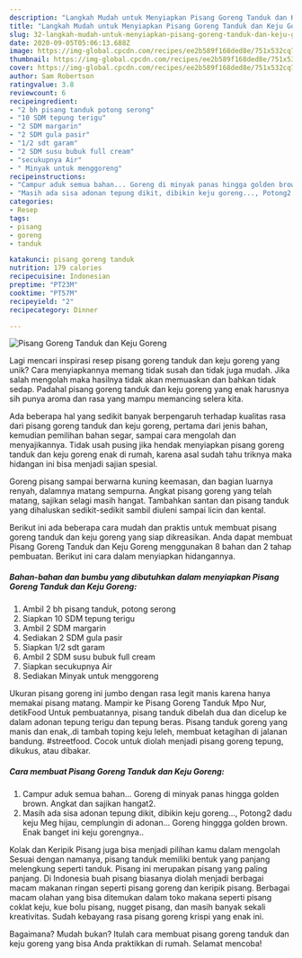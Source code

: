 ```yaml
---
description: "Langkah Mudah untuk Menyiapkan Pisang Goreng Tanduk dan Keju Goreng yang Menggugah Selera"
title: "Langkah Mudah untuk Menyiapkan Pisang Goreng Tanduk dan Keju Goreng yang Menggugah Selera"
slug: 32-langkah-mudah-untuk-menyiapkan-pisang-goreng-tanduk-dan-keju-goreng-yang-menggugah-selera
date: 2020-09-05T05:06:13.688Z
image: https://img-global.cpcdn.com/recipes/ee2b589f168ded8e/751x532cq70/pisang-goreng-tanduk-dan-keju-goreng-foto-resep-utama.jpg
thumbnail: https://img-global.cpcdn.com/recipes/ee2b589f168ded8e/751x532cq70/pisang-goreng-tanduk-dan-keju-goreng-foto-resep-utama.jpg
cover: https://img-global.cpcdn.com/recipes/ee2b589f168ded8e/751x532cq70/pisang-goreng-tanduk-dan-keju-goreng-foto-resep-utama.jpg
author: Sam Robertson
ratingvalue: 3.8
reviewcount: 6
recipeingredient:
- "2 bh pisang tanduk potong serong"
- "10 SDM tepung terigu"
- "2 SDM margarin"
- "2 SDM gula pasir"
- "1/2 sdt garam"
- "2 SDM susu bubuk full cream"
- "secukupnya Air"
- " Minyak untuk menggoreng"
recipeinstructions:
- "Campur aduk semua bahan... Goreng di minyak panas hingga golden brown. Angkat dan sajikan hangat2."
- "Masih ada sisa adonan tepung dikit, dibikin keju goreng..., Potong2 dadu keju Meg hijau, cemplungin di adonan... Goreng hinggga golden brown. Enak banget ini keju gorengnya.."
categories:
- Resep
tags:
- pisang
- goreng
- tanduk

katakunci: pisang goreng tanduk 
nutrition: 179 calories
recipecuisine: Indonesian
preptime: "PT23M"
cooktime: "PT57M"
recipeyield: "2"
recipecategory: Dinner

---
```



![Pisang Goreng Tanduk dan Keju Goreng](https://img-global.cpcdn.com/recipes/ee2b589f168ded8e/751x532cq70/pisang-goreng-tanduk-dan-keju-goreng-foto-resep-utama.jpg)

Lagi mencari inspirasi resep pisang goreng tanduk dan keju goreng yang unik? Cara menyiapkannya memang tidak susah dan tidak juga mudah. Jika salah mengolah maka hasilnya tidak akan memuaskan dan bahkan tidak sedap. Padahal pisang goreng tanduk dan keju goreng yang enak harusnya sih punya aroma dan rasa yang mampu memancing selera kita.

Ada beberapa hal yang sedikit banyak berpengaruh terhadap kualitas rasa dari pisang goreng tanduk dan keju goreng, pertama dari jenis bahan, kemudian pemilihan bahan segar, sampai cara mengolah dan menyajikannya. Tidak usah pusing jika hendak menyiapkan pisang goreng tanduk dan keju goreng enak di rumah, karena asal sudah tahu triknya maka hidangan ini bisa menjadi sajian spesial.

Goreng pisang sampai berwarna kuning keemasan, dan bagian luarnya renyah, dalamnya matang sempurna. Angkat pisang goreng yang telah matang, sajikan selagi masih hangat. Tambahkan santan dan pisang tanduk yang dihaluskan sedikit-sedikit sambil diuleni sampai licin dan kental.


Berikut ini ada beberapa cara mudah dan praktis untuk membuat pisang goreng tanduk dan keju goreng yang siap dikreasikan. Anda dapat membuat Pisang Goreng Tanduk dan Keju Goreng menggunakan 8 bahan dan 2 tahap pembuatan. Berikut ini cara dalam menyiapkan hidangannya.

<!--inarticleads1-->

##### Bahan-bahan dan bumbu yang dibutuhkan dalam menyiapkan Pisang Goreng Tanduk dan Keju Goreng:

1. Ambil 2 bh pisang tanduk, potong serong
1. Siapkan 10 SDM tepung terigu
1. Ambil 2 SDM margarin
1. Sediakan 2 SDM gula pasir
1. Siapkan 1/2 sdt garam
1. Ambil 2 SDM susu bubuk full cream
1. Siapkan secukupnya Air
1. Sediakan  Minyak untuk menggoreng


Ukuran pisang goreng ini jumbo dengan rasa legit manis karena hanya memakai pisang matang. Mampir ke Pisang Goreng Tanduk Mpo Nur, detikFood Untuk pembuatannya, pisang tanduk dibelah dua dan dicelup ke dalam adonan tepung terigu dan tepung beras. Pisang tanduk goreng yang manis dan enak,.di tambah toping keju leleh, membuat ketagihan di jalanan bandung. #streetfood. Cocok untuk diolah menjadi pisang goreng tepung, dikukus, atau dibakar. 

<!--inarticleads2-->

##### Cara membuat Pisang Goreng Tanduk dan Keju Goreng:

1. Campur aduk semua bahan... Goreng di minyak panas hingga golden brown. Angkat dan sajikan hangat2.
1. Masih ada sisa adonan tepung dikit, dibikin keju goreng..., Potong2 dadu keju Meg hijau, cemplungin di adonan... Goreng hinggga golden brown. Enak banget ini keju gorengnya..


Kolak dan Keripik Pisang juga bisa menjadi pilihan kamu dalam mengolah Sesuai dengan namanya, pisang tanduk memiliki bentuk yang panjang melengkung seperti tanduk. Pisang ini merupakan pisang yang paling panjang. Di Indonesia buah pisang biasanya diolah menjadi berbagai macam makanan ringan seperti pisang goreng dan keripik pisang. Berbagai macam olahan yang bisa ditemukan dalam toko makana seperti pisang coklat keju, kue bolu pisang, nugget pisang, dan masih banyak sekali kreativitas. Sudah kebayang rasa pisang goreng krispi yang enak ini. 

Bagaimana? Mudah bukan? Itulah cara membuat pisang goreng tanduk dan keju goreng yang bisa Anda praktikkan di rumah. Selamat mencoba!
